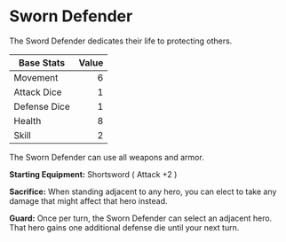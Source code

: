 # Sworn Defender

The Sword Defender dedicates their life to protecting others.

| Base Stats | Value |
|----|----:|
| Movement     |  6 |
| Attack Dice  |  1 |
| Defense Dice |  1 |
| Health       |  8 |
| Skill        |  2 |

The Sworn Defender can use all weapons and armor.

**Starting Equipment:** Shortsword ( Attack +2 )

**Sacrifice:** When standing adjacent to any hero, you can elect to take any damage that might affect that hero instead.

**Guard:** Once per turn, the Sworn Defender can select an adjacent hero. That hero gains one additional defense die until your next turn.
